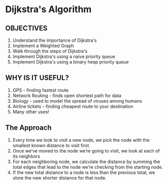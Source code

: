 # Dijkstra's Algorithm

## OBJECTIVES

1. Understand the importance of Dijkstra's
2. Implement a Weighted Graph
3. Walk through the steps of Dijkstra's
4. Implement Dijkstra's using a naive priority queue
5. Implement Dijkstra's using a binary heap priority queue

## WHY IS IT USEFUL?

1. GPS - finding fastest route
2. Network Routing - finds open shortest path for data
3. Biology - used to model the spread of viruses among humans
4. Airline tickets - finding cheapest route to your destination
5. Many other uses!

## The Approach

1. Every time we look to visit a new node, we pick the node with the smallest known distance to visit first.
2. Once we’ve moved to the node we’re going to visit, we look at each of its neighbors
3. For each neighboring node, we calculate the distance by summing the total edges that lead to the node we’re checking from the starting node.
4. If the new total distance to a node is less than the previous total, we store the new shorter distance for that node.
